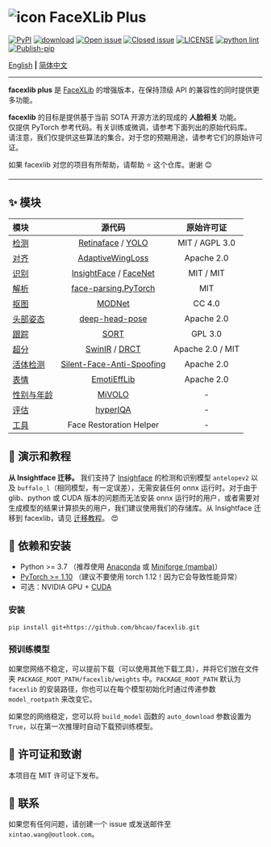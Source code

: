 # ![icon](assets/icon_small.png) FaceXLib Plus

[![PyPI](https://img.shields.io/pypi/v/facexlib)](https://pypi.org/project/facexlib/)
[![download](https://img.shields.io/github/downloads/xinntao/facexlib/total.svg)](https://github.com/xinntao/facexlib/releases)
[![Open issue](https://img.shields.io/github/issues/xinntao/facexlib)](https://github.com/xinntao/facexlib/issues)
[![Closed issue](https://img.shields.io/github/issues-closed/xinntao/facexlib)](https://github.com/xinntao/facexlib/issues)
[![LICENSE](https://img.shields.io/github/license/xinntao/facexlib.svg)](https://github.com/xinntao/facexlib/blob/master/LICENSE)
[![python lint](https://github.com/xinntao/facexlib/actions/workflows/pylint.yml/badge.svg)](https://github.com/xinntao/facexlib/blob/master/.github/workflows/pylint.yml)
[![Publish-pip](https://github.com/xinntao/facexlib/actions/workflows/publish-pip.yml/badge.svg)](https://github.com/xinntao/facexlib/blob/master/.github/workflows/publish-pip.yml)

[English](README.md) **|** [简体中文](README_CN.md)

---

**facexlib plus** 是 [FaceXLib](https://github.com/xinntao/facexlib) 的增强版本，在保持顶级 API 的兼容性的同时提供更多功能。

**facexlib** 的目标是提供基于当前 SOTA 开源方法的现成的 **人脸相关** 功能。<br>
仅提供 PyTorch 参考代码。有关训练或微调，请参考下面列出的原始代码库。<br>
请注意，我们仅提供这些算法的集合。对于您的预期用途，请参考它们的原始许可证。

如果 facexlib 对您的项目有所帮助，请帮助 :star: 这个仓库。谢谢 :blush:<br>

---

## :sparkles: 模块

| 模块 | 源代码  | 原始许可证 |
| :--- | :---:        |     :---:      |
| [检测](inference/inference_detection.py) | [Retinaface](https://github.com/biubug6/Pytorch_Retinaface) / [YOLO](https://github.com/ultralytics/ultralytics) | MIT / AGPL 3.0 |
| [对齐](inference/inference_alignment.py) |[AdaptiveWingLoss](https://github.com/protossw512/AdaptiveWingLoss) | Apache 2.0 |
| [识别](inference/inference_recognition.py) | [InsightFace](https://github.com/deepinsight/insightface) / [FaceNet](https://github.com/davidsandberg/facenet) | MIT / MIT |
| [解析](inference/inference_parsing.py) | [face-parsing.PyTorch](https://github.com/zllrunning/face-parsing.PyTorch) | MIT |
| [抠图](inference/inference_matting.py) | [MODNet](https://github.com/ZHKKKe/MODNet) | CC 4.0 |
| [头部姿态](inference/inference_headpose.py) | [deep-head-pose](https://github.com/natanielruiz/deep-head-pose) | Apache 2.0  |
| [跟踪](inference/inference_tracking.py) |  [SORT](https://github.com/abewley/sort) | GPL 3.0 |
| [超分](inference/inference_super_resolution.py) | [SwinIR](https://github.com/JingyunLiang/SwinIR) / [DRCT](https://github.com/ming053l/drct) | Apache 2.0 / MIT |
| [活体检测](inference/inference_anti_spoofing.py) | [Silent-Face-Anti-Spoofing](https://github.com/minivision-ai/Silent-Face-Anti-Spoofing) | Apache 2.0 |
| [表情](inference/inference_expression.py) | [EmotiEffLib](https://github.com/sb-ai-lab/EmotiEffLib) | Apache 2.0 |
| [性别与年龄](inference/inference_gender_age.py) | [MiVOLO](https://github.com/WildChlamydia/MiVOLO) | - |
| [评估](inference/inference_hyperiqa.py) | [hyperIQA](https://github.com/SSL92/hyperIQA) | - |
| [工具](inference/inference_crop_standard_faces.py) | Face Restoration Helper | - |

## :eyes: 演示和教程

**从 Insightface 迁移。** 我们支持了 [Insighface](https://github.com/deepinsight/insightface) 的检测和识别模型 `antelopev2` 以及 `buffalo_l`（相同模型，有一定误差），无需安装任何 onnx 运行时。对于由于 glib、python 或 CUDA 版本的问题而无法安装 onnx 运行时的用户，或者需要对生成模型的结果计算损失的用户，我们建议使用我们的存储库。从 Insightface 迁移到 facexlib，请见 [迁移教程](tutorial/migrate_from_insightface.ipynb)。 :heart_eyes:

## :wrench: 依赖和安装

- Python >= 3.7 （推荐使用 [Anaconda](https://www.anaconda.com/download/#linux) 或 [Miniforge (mamba)](https://github.com/conda-forge/miniforge)）
- [PyTorch >= 1.10](https://pytorch.org/) （建议不要使用 torch 1.12！因为它会导致性能异常）
- 可选：NVIDIA GPU + [CUDA](https://developer.nvidia.com/cuda-downloads)

### 安装

```bash
pip install git+https://github.com/bhcao/facexlib.git
```

### 预训练模型

如果您网络不稳定，可以提前下载（可以使用其他下载工具），并将它们放在文件夹 `PACKAGE_ROOT_PATH/facexlib/weights` 中。`PACKAGE_ROOT_PATH` 默认为 `facexlib` 的安装路径，你也可以在每个模型初始化时通过传递参数 `model_rootpath` 来改变它。

如果您的网络稳定，您可以将 `build_model` 函数的 `auto_download` 参数设置为 `True`，以在第一次推理时自动下载预训练模型。

## :scroll: 许可证和致谢

本项目在 MIT 许可证下发布。<br>

## :e-mail: 联系

如果您有任何问题，请创建一个 issue 或发送邮件至 `xintao.wang@outlook.com`。